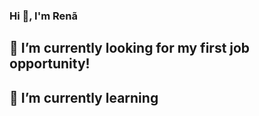 ### Hi 👋, I'm Renã

<h2> 🔭 I’m currently looking for my first job opportunity!<h2>

<h2> 🌱 I’m currently learning </h2>


